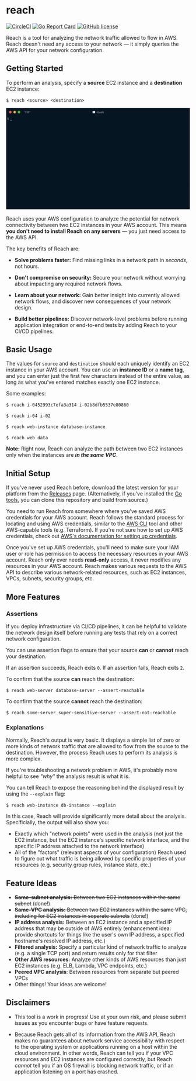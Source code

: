 # reach

[![CircleCI](https://circleci.com/gh/luhring/reach.svg?style=svg)](https://circleci.com/gh/luhring/reach)
[![Go Report Card](https://goreportcard.com/badge/github.com/luhring/reach)](https://goreportcard.com/report/github.com/luhring/reach)
[![GitHub license](https://img.shields.io/badge/license-LGPLv3-blue.svg)](https://github.com/luhring/reach/blob/master/COPYING.LESSER)

Reach is a tool for analyzing the network traffic allowed to flow in AWS. Reach doesn't need any access to your network — it simply queries the AWS API for your network configuration.

## Getting Started

To perform an analysis, specify a **source** EC2 instance and a **destination** EC2 instance:

```Text
$ reach <source> <destination>
```

![Image](.data/reach-demo.gif)

Reach uses your AWS configuration to analyze the potential for network connectivity between two EC2 instances in your AWS account. This means **you don't need to install Reach on any servers** — you just need access to the AWS API.

The key benefits of Reach are:

- **Solve problems faster:** Find missing links in a network path in _seconds_, not hours.

- **Don't compromise on security:** Secure your network without worrying about impacting any required network flows.

- **Learn about your network:** Gain better insight into currently allowed network flows, and discover new consequences of your network design.

- **Build better pipelines:** Discover network-level problems before running application integration or end-to-end tests by adding Reach to your CI/CD pipelines.

## Basic Usage

The values for `source` and `destination` should each uniquely identify an EC2 instance in your AWS account. You can use an **instance ID** or a **name tag**, and you can enter just the first few characters instead of the entire value, as long as what you've entered matches exactly one EC2 instance.

Some examples:

```Text
$ reach i-0452993c7efa3a314 i-02b8dfb5537e80860
```

```Text
$ reach i-04 i-02
```

```Text
$ reach web-instance database-instance
```

```Text
$ reach web data
```

**Note:** Right now, Reach can analyze the path between two EC2 instances only when the instances are **_in the same VPC_**.

## Initial Setup

If you've never used Reach before, download the latest version for your platform from the [Releases](https://github.com/luhring/reach/releases) page. (Alternatively, if you've installed the [Go tools](https://golang.org/dl/), you can clone this repository and build from source.)

You need to run Reach from somewhere where you've saved AWS credentials for your AWS account. Reach follows the standard process for locating and using AWS credentials, similar to the [AWS CLI](https://docs.aws.amazon.com/cli/latest/userguide/cli-chap-welcome.html) tool and other AWS-capable tools (e.g. Terraform). If you're not sure how to set up AWS credentials, check out [AWS's documentation for setting up credentials](https://docs.aws.amazon.com/cli/latest/userguide/cli-chap-configure.html).

Once you've set up AWS credentials, you'll need to make sure your IAM user or role has permission to access the necessary resources in your AWS account. Reach only ever needs **read-only** access, it never modifies any resources in your AWS account. Reach makes various requests to the AWS API to describe various network-related resources, such as EC2 instances, VPCs, subnets, security groups, etc.

## More Features

### Assertions

If you deploy infrastructure via CI/CD pipelines, it can be helpful to validate the network design itself before running any tests that rely on a correct network configuration.

You can use assertion flags to ensure that your source **can** or **cannot** reach your destination.

If an assertion succeeds, Reach exits  `0`. If an assertion fails, Reach exits `2`.

To confirm that the source **can** reach the destination:

```Text
$ reach web-server database-server --assert-reachable
```

To confirm that the source **cannot** reach the destination:

```Text
$ reach some-server super-sensitive-server --assert-not-reachable
```

### Explanations

Normally, Reach's output is very basic. It displays a simple list of zero or more kinds of network traffic that are allowed to flow from the source to the destination. However, the process Reach uses to perform its analysis is more complex.

If you're troubleshooting a network problem in AWS, it's probably more helpful to see _"why"_ the analysis result is what it is.

You can tell Reach to expose the reasoning behind the displayed result by using the `--explain` flag:

```Text
$ reach web-instance db-instance --explain
```

In this case, Reach will provide significantly more detail about the analysis. Specificially, the output will also show you:

- Exactly which "network points" were used in the analysis (not just the EC2 instance, but the EC2 instance's specific network interface, and the specific IP address attached to the network interface)
- All of the "factors" (relevant aspects of your configuration) Reach used to figure out what traffic is being allowed by specific properties of your resources (e.g. security group rules, instance state, etc.)

## Feature Ideas

- ~~**Same-subnet analysis:** Between two EC2 instances within the same subnet~~ (done!)
- ~~**Same-VPC analysis:** Between two EC2 instances within the same VPC, including for EC2 instances in separate subnets~~ (done!)
- **IP address analysis:** Between an EC2 instance and a specified IP address that may be outside of AWS entirely (enhancement idea: provide shortcuts for things like the user's own IP address, a specified hostname's resolved IP address, etc.)
- **Filtered analysis:** Specify a particular kind of network traffic to analyze (e.g. a single TCP port) and return results only for that filter
- **Other AWS resources:** Analyze other kinds of AWS resources than just EC2 instances (e.g. ELB, Lambda, VPC endpoints, etc.)
- **Peered VPC analysis**: Between resources from separate but peered VPCs
- Other things! Your ideas are welcome!

## Disclaimers

- This tool is a work in progress! Use at your own risk, and please submit issues as you encounter bugs or have feature requests.

- Because Reach gets all of its information from the AWS API, Reach makes no guarantees about network service accessibility with respect to the operating system or applications running on a host within the cloud environment. In other words, Reach can tell you if your VPC resources and EC2 instances are configured correctly, but Reach _cannot_ tell you if an OS firewall is blocking network traffic, or if an application listening on a port has crashed.
